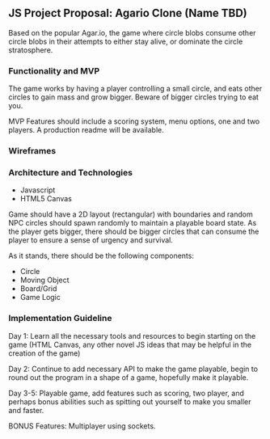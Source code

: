 ## JS Project Proposal: Agario Clone (Name TBD)

Based on the popular Agar.io, the game where circle blobs consume other circle blobs in their attempts to either stay alive, or dominate the circle stratosphere.

### Functionality and MVP

The game works by having a player controlling a small circle, and eats other circles to gain mass and grow bigger. Beware of bigger circles trying to eat you.

MVP Features should include a scoring system, menu options, one and two players. A production readme will be available.

### Wireframes


### Architecture and Technologies

- Javascript
- HTML5 Canvas

Game should have a 2D layout (rectangular) with boundaries and random NPC circles should spawn randomly to maintain a playable board state. As the player gets bigger, there should be bigger circles that can consume the player to ensure a sense of urgency and survival.

As it stands, there should be the following components:
- Circle
- Moving Object
- Board/Grid
- Game Logic

### Implementation Guideline

Day 1: Learn all the necessary tools and resources to begin starting on the game (HTML Canvas, any other novel JS ideas that may be helpful in the creation of the game)

Day 2: Continue to add necessary API to make the game playable, begin to round out the program in a shape of a game, hopefully make it playable.

Day 3-5: Playable game, add features such as scoring, two player, and perhaps bonus abilities such as spitting out yourself to make you smaller and faster.

BONUS Features: Multiplayer using sockets.
